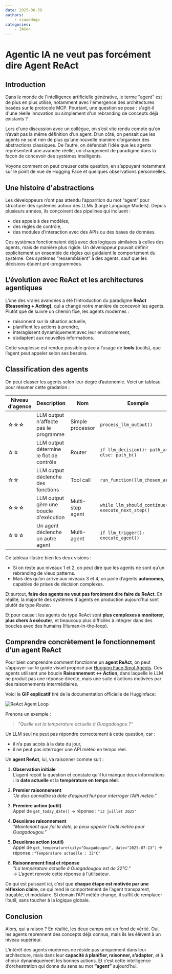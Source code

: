 ```yaml
---
date: 2025-06-30
authors:
    - ssawadogo
categories: 
    - IAGen
---
```


# Agentic IA ne veut pas forcément dire Agent ReAct

## Introduction

Dans le monde de l'intelligence artificielle générative, le terme "agent" est de plus en plus utilisé, notamment avec l'émergence des architectures basées sur le protocole MCP. Pourtant, une question se pose : s'agit-il d'une réelle innovation ou simplement d'un rebranding de concepts déjà existants ?

Lors d'une discussion avec un collègue, on s’est vite rendu compte qu’on n’avait pas la même définition d’un agent. D’un côté, on pensait que les agents ne sont rien de plus qu’une nouvelle manière d’organiser des abstractions classiques. De l’autre, on défendait l’idée que les agents représentent une avancée réelle, un changement de paradigme dans la façon de concevoir des systèmes intelligents.

<!-- more -->

Voyons comment on peut creuser cette question, en s’appuyant notamment sur le point de vue de Hugging Face et quelques observations personnelles.

## Une histoire d'abstractions

Les développeurs n’ont pas attendu l’apparition du mot “agent” pour structurer des systèmes autour des LLMs (Large Language Models). Depuis plusieurs années, ils conçoivent des pipelines qui incluent :

- des appels à des modèles,
- des règles de contrôle,
- des modules d’interaction avec des APIs ou des bases de données.

Ces systèmes fonctionnaient déjà avec des logiques similaires à celles des agents, mais de manière plus rigide. Un développeur pouvait définir explicitement un ensemble de règles qui guidaient le comportement du système. Ces systèmes “ressemblaient” à des agents, sauf que les décisions étaient pré-programmées.

## L’évolution avec ReAct et les architectures agentiques

L’une des vraies avancées a été l’introduction du paradigme **ReAct (Reasoning + Acting)**, qui a changé notre manière de concevoir les agents. Plutôt que de suivre un chemin fixe, les agents modernes :

- raisonnent sur la situation actuelle,
- planifient les actions à prendre,
- interagissent dynamiquement avec leur environnement,
- s’adaptent aux nouvelles informations.

Cette souplesse est rendue possible grâce à l’usage de **tools** (outils), que l’agent peut appeler selon ses besoins.

## Classification des agents

On peut classer les agents selon leur degré d’autonomie. Voici un tableau pour résumer cette gradation :

| Niveau d'agence | Description                              | Nom              | Exemple                                            |
|-----------------|------------------------------------------|------------------|----------------------------------------------------|
| ☆☆☆             | LLM output n'affecte pas le programme    | Simple processor | `process_llm_output()`                             |
| ☆☆              | LLM output détermine le flot de contrôle | Router           | `if llm_decision(): path_a() else: path_b()`       |
| ☆☆              | LLM output déclenche des fonctions       | Tool call        | `run_function(llm_chosen_args)`                    |
| ☆☆☆             | LLM output gère une boucle d'exécution   | Multi-step agent | `while llm_should_continue(): execute_next_step()` |
| ☆☆☆             | Un agent déclenche un autre agent        | Multi-agent      | `if llm_trigger(): execute_agent()`                |

Ce tableau illustre bien les deux visions :

- Si on reste aux niveaux 1 et 2, on peut dire que les agents ne sont qu’un rebranding de vieux patterns.
- Mais dès qu’on arrive aux niveaux 3 et 4, on parle d’agents **autonomes**, capables de prises de décision complexes.

Et surtout, **faire des agents ne veut pas forcément dire faire du ReAct**. En réalité, la majorité des systèmes d'agents en production aujourd’hui sont plutôt de type *Router*.

Et pour cause : les agents de type ReAct sont **plus complexes à monitorer**, **plus chers à exécuter**, et beaucoup plus difficiles à intégrer dans des boucles avec des humains (Human-in-the-loop).

## Comprendre concrètement le fonctionnement d’un agent ReAct

Pour bien comprendre comment fonctionne un **agent ReAct**, on peut s’appuyer sur le guide visuel proposé par [Hugging Face Smol Agents](https://huggingface.co/docs/smolagents/conceptual_guides/react). Ces agents utilisent une boucle **Raisonnement ↔ Action**, dans laquelle le LLM ne produit pas une réponse directe, mais une suite d’actions motivées par des raisonnements intermédiaires.

Voici le **GIF explicatif** tiré de la documentation officielle de Hugginface:

![ReAct Agent Loop]("https://huggingface.co/datasets/huggingface/documentation-images/resolve/main/transformers/Agent_ManimCE.gif)

Prenons un exemple :

> *"Quelle est la température actuelle à Ouagadougou ?"*

Un LLM seul ne peut pas répondre correctement à cette question, car :

- il n’a pas accès à la date du jour,
- il ne peut pas interroger une API météo en temps réel.

Un **agent ReAct**, lui, va raisonner comme suit :

1. **Observation initiale**  
   L’agent reçoit la question et constate qu’il lui manque deux informations : la **date actuelle** et la **température en temps réel**.

2. **Premier raisonnement**  
   *"Je dois connaître la date d’aujourd’hui pour interroger l’API météo."*

3. **Première action (outil)**  
   Appel de `get_today_date()` → réponse : `"13 juillet 2025"`

4. **Deuxième raisonnement**  
   *"Maintenant que j’ai la date, je peux appeler l’outil météo pour Ouagadougou."*

5. **Deuxième action (outil)**  
   Appel de `get_temperature(city="Ouagadougou", date="2025-07-13")` → réponse : `"Température actuelle : 32°C"`

6. **Raisonnement final et réponse**  
   *"La température actuelle à Ouagadougou est de 32°C."*  
   → L’agent renvoie cette réponse à l’utilisateur.

Ce qui est puissant ici, c’est que **chaque étape est motivée par une réflexion claire**, ce qui rend le comportement de l’agent transparent, traçable, et modulaire. Si demain l’API météo change, il suffit de remplacer l’outil, sans toucher à la logique globale.

## Conclusion

Alors, qui a raison ? En réalité, les deux camps ont un fond de vérité. Oui, les agents reprennent des concepts déjà connus, mais ils les élèvent à un niveau supérieur.

L’intérêt des agents modernes ne réside pas uniquement dans leur architecture, mais dans leur **capacité à planifier, raisonner, s’adapter**, et à choisir dynamiquement les bonnes actions. Et c’est cette intelligence d’orchestration qui donne du sens au mot **“agent”** aujourd’hui.


